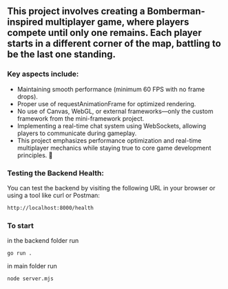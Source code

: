 ## This project involves creating a Bomberman-inspired multiplayer game, where players compete until only one remains. Each player starts in a different corner of the map, battling to be the last one standing.

### Key aspects include:

- Maintaining smooth performance (minimum 60 FPS with no frame drops).
- Proper use of requestAnimationFrame for optimized rendering.
- No use of Canvas, WebGL, or external frameworks—only the custom framework from the mini-framework project.
- Implementing a real-time chat system using WebSockets, allowing players to communicate during gameplay.
- This project emphasizes performance optimization and real-time multiplayer mechanics while staying true to core game development principles. 🚀

### Testing the Backend Health:
You can test the backend by visiting the following URL in your browser or using a tool like curl or Postman:
```html
http://localhost:8000/health
```

### To start
in the backend folder run
```
go run .
```
in main folder run
```
node server.mjs
```


